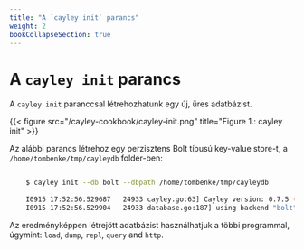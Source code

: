 ```yaml
---
title: "A `cayley init` parancs"
weight: 2
bookCollapseSection: true
---
```


# A `cayley init` parancs

A `cayley init` paranccsal létrehozhatunk egy új, üres adatbázist.

{{< figure src="/cayley-cookbook/cayley-init.png" title="Figure 1.: cayley init" >}}

Az alábbi parancs létrehoz egy perzisztens Bolt típusú key-value store-t, a `/home/tombenke/tmp/cayleydb` folder-ben:

```bash

    $ cayley init --db bolt --dbpath /home/tombenke/tmp/cayleydb 
    
    I0915 17:52:56.529687   24933 cayley.go:63] Cayley version: 0.7.5 (cf576babb7db)
    I0915 17:52:56.529904   24933 database.go:187] using backend "bolt" (/home/tombenke/tmp/cayleydb)

```

Az eredményképpen létrejött adatbázist használhatjuk a többi programmal, úgymint: `load`, `dump`, `repl`, `query` and `http`.

